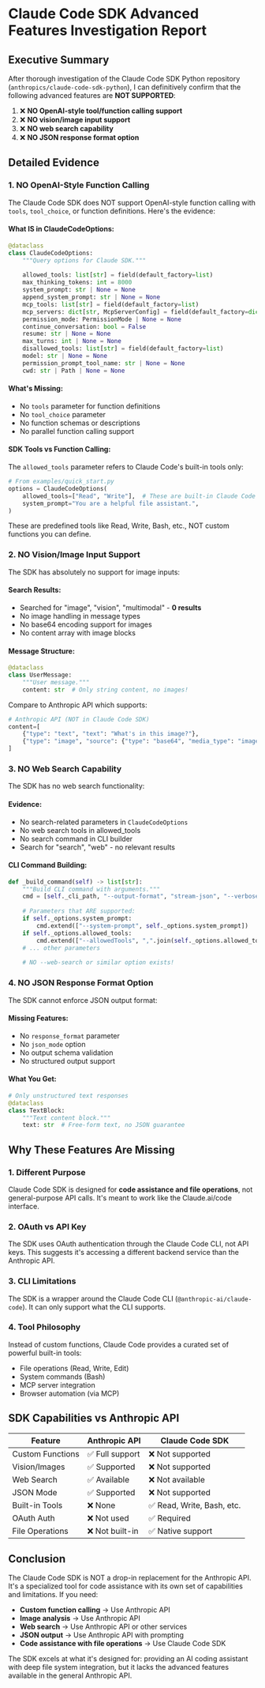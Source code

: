 # Claude Code SDK Advanced Features Investigation Report

## Executive Summary

After thorough investigation of the Claude Code SDK Python repository (`anthropics/claude-code-sdk-python`), I can definitively confirm that the following advanced features are **NOT SUPPORTED**:

1. ❌ **NO OpenAI-style tool/function calling support**
2. ❌ **NO vision/image input support** 
3. ❌ **NO web search capability**
4. ❌ **NO JSON response format option**

## Detailed Evidence

### 1. NO OpenAI-Style Function Calling

The Claude Code SDK does NOT support OpenAI-style function calling with `tools`, `tool_choice`, or function definitions. Here's the evidence:

#### What IS in ClaudeCodeOptions:
```python
@dataclass
class ClaudeCodeOptions:
    """Query options for Claude SDK."""
    
    allowed_tools: list[str] = field(default_factory=list)
    max_thinking_tokens: int = 8000
    system_prompt: str | None = None
    append_system_prompt: str | None = None
    mcp_tools: list[str] = field(default_factory=list)
    mcp_servers: dict[str, McpServerConfig] = field(default_factory=dict)
    permission_mode: PermissionMode | None = None
    continue_conversation: bool = False
    resume: str | None = None
    max_turns: int | None = None
    disallowed_tools: list[str] = field(default_factory=list)
    model: str | None = None
    permission_prompt_tool_name: str | None = None
    cwd: str | Path | None = None
```

#### What's Missing:
- No `tools` parameter for function definitions
- No `tool_choice` parameter
- No function schemas or descriptions
- No parallel function calling support

#### SDK Tools vs Function Calling:
The `allowed_tools` parameter refers to Claude Code's built-in tools only:
```python
# From examples/quick_start.py
options = ClaudeCodeOptions(
    allowed_tools=["Read", "Write"],  # These are built-in Claude Code tools
    system_prompt="You are a helpful file assistant.",
)
```

These are predefined tools like Read, Write, Bash, etc., NOT custom functions you can define.

### 2. NO Vision/Image Input Support

The SDK has absolutely no support for image inputs:

#### Search Results:
- Searched for "image", "vision", "multimodal" - **0 results**
- No image handling in message types
- No base64 encoding support for images
- No content array with image blocks

#### Message Structure:
```python
@dataclass
class UserMessage:
    """User message."""
    content: str  # Only string content, no images!
```

Compare to Anthropic API which supports:
```python
# Anthropic API (NOT in Claude Code SDK)
content=[
    {"type": "text", "text": "What's in this image?"},
    {"type": "image", "source": {"type": "base64", "media_type": "image/jpeg", "data": "..."}}
]
```

### 3. NO Web Search Capability

The SDK has no web search functionality:

#### Evidence:
- No search-related parameters in `ClaudeCodeOptions`
- No web search tools in allowed_tools
- No search command in CLI builder
- Search for "search", "web" - no relevant results

#### CLI Command Building:
```python
def _build_command(self) -> list[str]:
    """Build CLI command with arguments."""
    cmd = [self._cli_path, "--output-format", "stream-json", "--verbose"]
    
    # Parameters that ARE supported:
    if self._options.system_prompt:
        cmd.extend(["--system-prompt", self._options.system_prompt])
    if self._options.allowed_tools:
        cmd.extend(["--allowedTools", ",".join(self._options.allowed_tools)])
    # ... other parameters
    
    # NO --web-search or similar option exists!
```

### 4. NO JSON Response Format Option

The SDK cannot enforce JSON output format:

#### Missing Features:
- No `response_format` parameter
- No `json_mode` option
- No output schema validation
- No structured output support

#### What You Get:
```python
# Only unstructured text responses
@dataclass
class TextBlock:
    """Text content block."""
    text: str  # Free-form text, no JSON guarantee
```

## Why These Features Are Missing

### 1. Different Purpose
Claude Code SDK is designed for **code assistance and file operations**, not general-purpose API calls. It's meant to work like the Claude.ai/code interface.

### 2. OAuth vs API Key
The SDK uses OAuth authentication through the Claude Code CLI, not API keys. This suggests it's accessing a different backend service than the Anthropic API.

### 3. CLI Limitations
The SDK is a wrapper around the Claude Code CLI (`@anthropic-ai/claude-code`). It can only support what the CLI supports.

### 4. Tool Philosophy
Instead of custom functions, Claude Code provides a curated set of powerful built-in tools:
- File operations (Read, Write, Edit)
- System commands (Bash)
- MCP server integration
- Browser automation (via MCP)

## SDK Capabilities vs Anthropic API

| Feature | Anthropic API | Claude Code SDK |
|---------|---------------|-----------------|
| Custom Functions | ✅ Full support | ❌ Not supported |
| Vision/Images | ✅ Supported | ❌ Not supported |
| Web Search | ✅ Available | ❌ Not available |
| JSON Mode | ✅ Supported | ❌ Not supported |
| Built-in Tools | ❌ None | ✅ Read, Write, Bash, etc. |
| OAuth Auth | ❌ Not used | ✅ Required |
| File Operations | ❌ Not built-in | ✅ Native support |

## Conclusion

The Claude Code SDK is NOT a drop-in replacement for the Anthropic API. It's a specialized tool for code assistance with its own set of capabilities and limitations. If you need:

- **Custom function calling** → Use Anthropic API
- **Image analysis** → Use Anthropic API  
- **Web search** → Use Anthropic API or other services
- **JSON output** → Use Anthropic API with prompting
- **Code assistance with file operations** → Use Claude Code SDK

The SDK excels at what it's designed for: providing an AI coding assistant with deep file system integration, but it lacks the advanced features available in the general Anthropic API.
